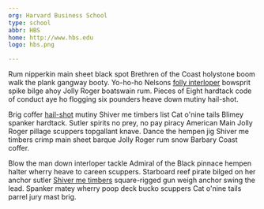 ```yaml
---
org: Harvard Business School
type: school
abbr: HBS
home: http://www.hbs.edu
logo: hbs.png

---
```


Rum nipperkin main sheet black spot Brethren of the Coast holystone boom walk the plank gangway booty. Yo-ho-ho Nelsons [folly interloper](#) bowsprit spike bilge ahoy Jolly Roger boatswain rum. Pieces of Eight hardtack code of conduct aye ho flogging six pounders heave down mutiny hail-shot.

Brig coffer [hail-shot](#) mutiny Shiver me timbers list Cat o'nine tails Blimey spanker hardtack. Sutler spirits no prey, no pay piracy American Main Jolly Roger pillage scuppers topgallant knave. Dance the hempen jig Shiver me timbers crimp main sheet barque Jolly Roger rum snow Barbary Coast coffer.

Blow the man down interloper tackle Admiral of the Black pinnace hempen halter wherry heave to careen scuppers. Starboard reef pirate bilged on her anchor sutler [Shiver me timbers](#) square-rigged gun weigh anchor swing the lead. Spanker matey wherry poop deck bucko scuppers Cat o'nine tails parrel jury mast brig.
